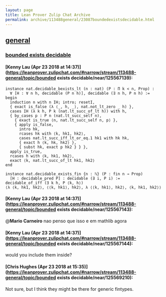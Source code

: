 ```yaml
---
layout: page
title: Lean Prover Zulip Chat Archive 
permalink: archive/113488general/23087boundedexistsdecidable.html
---
```


## [general](index.html)
### [bounded exists decidable](23087boundedexistsdecidable.html)

#### [Kenny Lau (Apr 23 2018 at 14:37)](https://leanprover.zulipchat.com/#narrow/stream/113488-general/topic/bounded exists decidable/near/125567139):
```lean
instance nat.decidable_bexists_lt (n : nat) (P : Π k < n, Prop) :
  ∀ [H : ∀ n h, decidable (P n h)], decidable (∃ n h, P n h) :=
begin
  induction n with n IH; intro; resetI,
  { exact is_false (λ ⟨_, h, _⟩, nat.not_lt_zero _ h) },
  cases IH (λ k h, P k (nat.lt_succ_of_lt h)) with h,
  { by_cases p : P n (nat.lt_succ_self n),
    { exact is_true ⟨n, nat.lt_succ_self n, p⟩ },
    { apply is_false,
      intro hk,
      rcases hk with ⟨k, hk1, hk2⟩,
      cases nat.lt_succ_iff_lt_or_eq.1 hk1 with hk hk,
      { exact h ⟨k, hk, hk2⟩ },
      { subst hk, exact p hk2 } } },
  apply is_true,
  rcases h with ⟨k, hk1, hk2⟩,
  exact ⟨k, nat.lt_succ_of_lt hk1, hk2⟩
end

instance nat.decidable_exists_fin {n : ℕ} (P : fin n → Prop)
  [H : decidable_pred P] : decidable (∃ i, P i) :=
decidable_of_iff (∃ k h, P ⟨k, h⟩)
⟨λ ⟨k, hk1, hk2⟩, ⟨⟨k, hk1⟩, hk2⟩, λ ⟨⟨k, hk1⟩, hk2⟩, ⟨k, hk1, hk2⟩⟩
```

#### [Kenny Lau (Apr 23 2018 at 14:37)](https://leanprover.zulipchat.com/#narrow/stream/113488-general/topic/bounded exists decidable/near/125567143):
@**Mario Carneiro** nao penso que isso e em mathlib agora

#### [Kenny Lau (Apr 23 2018 at 14:37)](https://leanprover.zulipchat.com/#narrow/stream/113488-general/topic/bounded exists decidable/near/125567144):
would you include them inside?

#### [Chris Hughes (Apr 23 2018 at 15:35)](https://leanprover.zulipchat.com/#narrow/stream/113488-general/topic/bounded exists decidable/near/125569210):
Not sure, but I think they might be there for generic fintypes.

